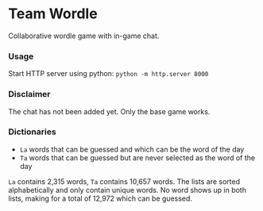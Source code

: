 # Team Wordle
Collaborative wordle game with in-game chat.

### Usage
Start HTTP server using python:
`python -m http.server 8000`

### Disclaimer
The chat has not been added yet. Only the base game works.

### Dictionaries
- `La` words that can be guessed and which can be the word of the day  
- `Ta` words that can be guessed but are never selected as the word of the day  

`La` contains 2,315 words, `Ta` contains 10,657 words. The lists are sorted alphabetically and only contain unique words. No word shows up in both lists, making for a total of 12,972 which can be guessed.